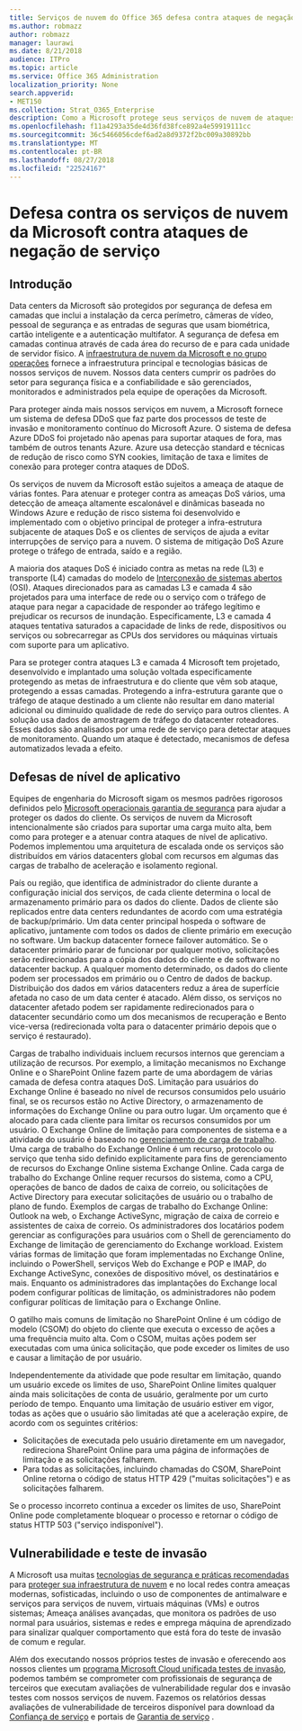 ```yaml
---
title: Serviços de nuvem do Office 365 defesa contra ataques de negação de serviço
ms.author: robmazz
author: robmazz
manager: laurawi
ms.date: 8/21/2018
audience: ITPro
ms.topic: article
ms.service: Office 365 Administration
localization_priority: None
search.appverid:
- MET150
ms.collection: Strat_O365_Enterprise
description: Como a Microsoft protege seus serviços de nuvem de ataques de negação de serviço (DoS).
ms.openlocfilehash: f11a4293a35de4d36fd38fce892a4e59919111cc
ms.sourcegitcommit: 36c5466056cdef6ad2a8d9372f2bc009a30892bb
ms.translationtype: MT
ms.contentlocale: pt-BR
ms.lasthandoff: 08/27/2018
ms.locfileid: "22524167"
---
```

# <a name="defending-microsoft-cloud-services-against-denial-of-service-attacks"></a>Defesa contra os serviços de nuvem da Microsoft contra ataques de negação de serviço

## <a name="introduction"></a>Introdução
Data centers da Microsoft são protegidos por segurança de defesa em camadas que inclui a instalação da cerca perímetro, câmeras de vídeo, pessoal de segurança e as entradas de seguras que usam biométrica, cartão inteligente e a autenticação multifator. A segurança de defesa em camadas continua através de cada área do recurso de e para cada unidade de servidor físico. A [infraestrutura de nuvem da Microsoft e no grupo operações](https://www.microsoft.com/en-us/cloud-platform/global-datacenters) fornece a infraestrutura principal e tecnologias básicas de nossos serviços de nuvem. Nossos data centers cumprir os padrões do setor para segurança física e a confiabilidade e são gerenciados, monitorados e administrados pela equipe de operações da Microsoft.

Para proteger ainda mais nossos serviços em nuvem, a Microsoft fornece um sistema de defesa DDoS que faz parte dos processos de teste de invasão e monitoramento contínuo do Microsoft Azure. O sistema de defesa Azure DDoS foi projetado não apenas para suportar ataques de fora, mas também de outros tenants Azure. Azure usa detecção standard e técnicas de redução de risco como SYN cookies, limitação de taxa e limites de conexão para proteger contra ataques de DDoS.

Os serviços de nuvem da Microsoft estão sujeitos a ameaça de ataque de várias fontes. Para atenuar e proteger contra as ameaças DoS vários, uma detecção de ameaça altamente escalonável e dinâmicas baseada no Windows Azure e redução de risco sistema foi desenvolvido e implementado com o objetivo principal de proteger a infra-estrutura subjacente de ataques DoS e os clientes de serviços de ajuda a evitar interrupções de serviço para a nuvem. O sistema de mitigação DoS Azure protege o tráfego de entrada, saído e a região.

A maioria dos ataques DoS é iniciado contra as metas na rede (L3) e transporte (L4) camadas do modelo de [Interconexão de sistemas abertos](https://docs.microsoft.com/windows-hardware/drivers/network/windows-network-architecture-and-the-osi-model) (OSI). Ataques direcionados para as camadas L3 e camada 4 são projetados para uma interface de rede ou o serviço com o tráfego de ataque para negar a capacidade de responder ao tráfego legítimo e prejudicar os recursos de inundação. Especificamente, L3 e camada 4 ataques tentativa saturados a capacidade de links de rede, dispositivos ou serviços ou sobrecarregar as CPUs dos servidores ou máquinas virtuais com suporte para um aplicativo.

Para se proteger contra ataques L3 e camada 4 Microsoft tem projetado, desenvolvido e implantado uma solução voltada especificamente protegendo as metas de infraestrutura e do cliente que vêm sob ataque, protegendo a essas camadas. Protegendo a infra-estrutura garante que o tráfego de ataque destinado a um cliente não resultar em dano material adicional ou diminuído qualidade de rede do serviço para outros clientes. A solução usa dados de amostragem de tráfego do datacenter roteadores. Esses dados são analisados por uma rede de serviço para detectar ataques de monitoramento. Quando um ataque é detectado, mecanismos de defesa automatizados levada a efeito.

## <a name="application-level-defenses"></a>Defesas de nível de aplicativo
Equipes de engenharia do Microsoft sigam os mesmos padrões rigorosos definidos pelo [Microsoft operacionais garantia de segurança](https://www.microsoft.com/en-us/SDL/OperationalSecurityAssurance) para ajudar a proteger os dados do cliente. Os serviços de nuvem da Microsoft intencionalmente são criados para suportar uma carga muito alta, bem como para proteger e a atenuar contra ataques de nível de aplicativo. Podemos implementou uma arquitetura de escalada onde os serviços são distribuídos em vários datacenters global com recursos em algumas das cargas de trabalho de aceleração e isolamento regional.

País ou região, que identifica de administrador do cliente durante a configuração inicial dos serviços, de cada cliente determina o local de armazenamento primário para os dados do cliente. Dados de cliente são replicados entre data centers redundantes de acordo com uma estratégia de backup/primário. Um data center principal hospeda o software de aplicativo, juntamente com todos os dados de cliente primário em execução no software. Um backup datacenter fornece failover automático. Se o datacenter primário parar de funcionar por qualquer motivo, solicitações serão redirecionadas para a cópia dos dados do cliente e de software no datacenter backup. A qualquer momento determinado, os dados do cliente podem ser processados em primário ou o Centro de dados de backup. Distribuição dos dados em vários datacenters reduz a área de superfície afetada no caso de um data center é atacado. Além disso, os serviços no datacenter afetado podem ser rapidamente redirecionados para o datacenter secundário como um dos mecanismos de recuperação e Bento vice-versa (redirecionada volta para o datacenter primário depois que o serviço é restaurado).

Cargas de trabalho individuais incluem recursos internos que gerenciam a utilização de recursos. Por exemplo, a limitação mecanismos no Exchange Online e o SharePoint Online fazem parte de uma abordagem de várias camada de defesa contra ataques DoS. Limitação para usuários do Exchange Online é baseado no nível de recursos consumidos pelo usuário final, se os recursos estão no Active Directory, o armazenamento de informações do Exchange Online ou para outro lugar. Um orçamento que é alocado para cada cliente para limitar os recursos consumidos por um usuário. O Exchange Online de limitação para componentes de sistema e a atividade do usuário é baseado no [gerenciamento de carga de trabalho](http://technet.microsoft.com/en-us/library/jj150503(v=exchg.150).aspx). Uma carga de trabalho do Exchange Online é um recurso, protocolo ou serviço que tenha sido definido explicitamente para fins de gerenciamento de recursos do Exchange Online sistema Exchange Online. Cada carga de trabalho do Exchange Online requer recursos do sistema, como a CPU, operações de banco de dados de caixa de correio, ou solicitações de Active Directory para executar solicitações de usuário ou o trabalho de plano de fundo. Exemplos de cargas de trabalho do Exchange Online: Outlook na web, o Exchange ActiveSync, migração de caixa de correio e assistentes de caixa de correio. Os administradores dos locatários podem gerenciar as configurações para usuários com o Shell de gerenciamento do Exchange de limitação de gerenciamento do Exchange workload. Existem várias formas de limitação que foram implementadas no Exchange Online, incluindo o PowerShell, serviços Web do Exchange e POP e IMAP, do Exchange ActiveSync, conexões de dispositivo móvel, os destinatários e mais. Enquanto os administradores das implantações do Exchange local podem configurar políticas de limitação, os administradores não podem configurar políticas de limitação para o Exchange Online.

O gatilho mais comuns de limitação no SharePoint Online é um código de modelo (CSOM) do objeto do cliente que executa o excesso de ações a uma frequência muito alta. Com o CSOM, muitas ações podem ser executadas com uma única solicitação, que pode exceder os limites de uso e causar a limitação de por usuário.

Independentemente da atividade que pode resultar em limitação, quando um usuário excede os limites de uso, SharePoint Online limites qualquer ainda mais solicitações de conta de usuário, geralmente por um curto período de tempo. Enquanto uma limitação de usuário estiver em vigor, todas as ações que o usuário são limitadas até que a aceleração expire, de acordo com os seguintes critérios:
- Solicitações de executada pelo usuário diretamente em um navegador, redireciona SharePoint Online para uma página de informações de limitação e as solicitações falharem.
- Para todas as solicitações, incluindo chamadas do CSOM, SharePoint Online retorna o código de status HTTP 429 ("muitas solicitações") e as solicitações falharem.

Se o processo incorreto continua a exceder os limites de uso, SharePoint Online pode completamente bloquear o processo e retornar o código de status HTTP 503 ("serviço indisponível").

## <a name="vulnerability-and-penetration-testing"></a>Vulnerabilidade e teste de invasão
A Microsoft usa muitas [tecnologias de segurança e práticas recomendadas](https://www.microsoft.com/en-us/trustcenter/security/threatmanagement) para [proteger sua infraestrutura de nuvem](https://blogs.technet.microsoft.com/hybridcloud/2015/05/05/protecting-your-datacenter-and-cloud-from-emerging-threats/) e no local redes contra ameaças modernas, sofisticadas, incluindo o uso de componentes de antimalware e serviços para serviços de nuvem, virtuais máquinas (VMs) e outros sistemas; Ameaça análises avançadas, que monitora os padrões de uso normal para usuários, sistemas e redes e emprega máquina de aprendizado para sinalizar qualquer comportamento que está fora do teste de invasão de comum e regular.

Além dos executando nossos próprios testes de invasão e oferecendo aos nossos clientes um [programa Microsoft Cloud unificada testes de invasão](https://technet.microsoft.com/en-us/mt784683), podemos também se comprometer com profissionais de segurança de terceiros que executam avaliações de vulnerabilidade regular dos e invasão testes com nossos serviços de nuvem. Fazemos os relatórios dessas avaliações de vulnerabilidade de terceiros disponível para download da [Confiança de serviço](https://aka.ms/STP) e portais de [Garantia de serviço](https://aka.ms/ServiceAssurance) .
